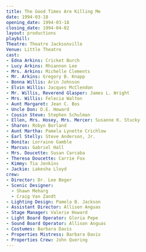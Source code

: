 ```yaml
---
title: The Good Times Are Killing Me
date: 1994-03-18
opening_date: 1994-03-18
closing_date: 1994-04-02
layout: productions
playbill:
Theatre: Theatre Jacksonville
Venue: Little Theatre
cast:
- Edna Arkins: Cricket Burch
- Lucy Arkins: Rhiannon Lee
- Mrs. Arkins: Michelle Clements
- Mr. Arkins: Gregory B. Knapp
- Bonna Willis: Arin Johnson
- Elvin Willis: Jacques McClendon
- Mr. Willis, Reverend Glasper: James L. Wright
- Mrs. Willis: Felecia Walton
- Aunt Margaret: Jean C. Bos
- Uncle Don: D.E. Howard
- Cousin Steve: Stephen Schulman
- Ellen, Mrs. Hosey, Mrs. Mercer: Susanne K. Stucky
- Sharon: Robyn Borland
- Aunt Martha: Pamela Lynette Crichlow
- Earl Stelly: Steve Anderson, Jr.
- Bonita: Lorraine Gamble
- Marcus: Gabriel Hall
- Mrs. Doucette: Susan Carcaba
- Theresa Doucette: Carrie Fox
- Kimmy: Tia Jenkins
- Jackie: Lakesha Lloyd
crew:
- Director: Dr. Lee Beger
- Scenic Designer:
  - Shawn Meharg
  - Craig Van Zandt
- Lighting Design: Pamela B. Jackson
- Assistant Director: Allison Anguas
- Stage Manager: Valerie Howard
- Light Board Operator: Gloria Pepe
- Sound Board Operator: Allison Anguas
- Costumes: Barbara Davis
- Properties Mistress: Barbara Davis
- Properties Crew: John Quering
---
```



